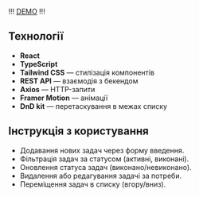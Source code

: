 !!! [DEMO](https://tempiqq.github.io/todo/) !!!

## Технології

- **React** 
- **TypeScript**
- **Tailwind CSS** — стилізація компонентів
- **REST API** — взаємодія з бекендом
- **Axios** — HTTP-запити
- **Framer Motion** — анімації
- **DnD kit** — перетаскування в межах списку

## Інструкція з користування

- Додавання нових задач через форму введення.
- Фільтрація задач за статусом (активні, виконані).
- Оновлення статуса задач (виконано/невиконано).
- Видалення або редагування задачі за потреби.
- Переміщення задач в списку (вгору/вниз).


